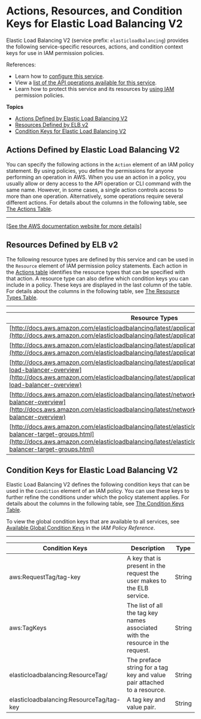 # Actions, Resources, and Condition Keys for Elastic Load Balancing V2<a name="list_elasticloadbalancingv2"></a>

Elastic Load Balancing V2 \(service prefix: `elasticloadbalancing`\) provides the following service\-specific resources, actions, and condition context keys for use in IAM permission policies\.

References:
+ Learn how to [configure this service](http://docs.aws.amazon.com/elasticloadbalancing/latest/userguide/)\.
+ View a [list of the API operations available for this service](http://docs.aws.amazon.com/elasticloadbalancing/latest/APIReference/)\.
+ Learn how to protect this service and its resources by [using IAM](http://docs.aws.amazon.com/elasticloadbalancing/latest/userguide/load-balancer-authentication-access-control.html) permission policies\.

**Topics**
+ [Actions Defined by Elastic Load Balancing V2](#elasticloadbalancingv2-actions-as-permissions)
+ [Resources Defined by ELB v2](#elasticloadbalancingv2-resources-for-iam-policies)
+ [Condition Keys for Elastic Load Balancing V2](#elasticloadbalancingv2-policy-keys)

## Actions Defined by Elastic Load Balancing V2<a name="elasticloadbalancingv2-actions-as-permissions"></a>

You can specify the following actions in the `Action` element of an IAM policy statement\. By using policies, you define the permissions for anyone performing an operation in AWS\. When you use an action in a policy, you usually allow or deny access to the API operation or CLI command with the same name\. However, in some cases, a single action controls access to more than one operation\. Alternatively, some operations require several different actions\. For details about the columns in the following table, see [The Actions Table](reference_policies_actions-resources-contextkeys.md#actions_table)\.


****  
[\[See the AWS documentation website for more details\]](http://docs.aws.amazon.com/IAM/latest/UserGuide/list_elasticloadbalancingv2.html)

## Resources Defined by ELB v2<a name="elasticloadbalancingv2-resources-for-iam-policies"></a>

The following resource types are defined by this service and can be used in the `Resource` element of IAM permission policy statements\. Each action in the [Actions table](#elasticloadbalancingv2-actions-as-permissions) identifies the resource types that can be specified with that action\. A resource type can also define which condition keys you can include in a policy\. These keys are displayed in the last column of the table\. For details about the columns in the following table, see [The Resource Types Table](reference_policies_actions-resources-contextkeys.md#resources_table)\.


****  

| Resource Types | ARN | Condition Keys | 
| --- | --- | --- | 
| [http://docs.aws.amazon.com/elasticloadbalancing/latest/application/load-balancer-listeners.html](http://docs.aws.amazon.com/elasticloadbalancing/latest/application/load-balancer-listeners.html) | arn:$\{Partition\}:elasticloadbalancing:$\{Region\}:$\{Account\}:listener/$\{LoadBalancerName\}/$\{LoadBalancerId\}/$\{ListenerId\} |  | 
| [http://docs.aws.amazon.com/elasticloadbalancing/latest/application/listener-update-rules.html](http://docs.aws.amazon.com/elasticloadbalancing/latest/application/listener-update-rules.html) | arn:$\{Partition\}:elasticloadbalancing:$\{Region\}:$\{Account\}:listener\-rule/app/$\{LoadBalancerName\}/$\{LoadBalancerId\}/$\{ListenerId\}/$\{ListenerRuleId\} |  | 
| [http://docs.aws.amazon.com/elasticloadbalancing/latest/application/introduction.html#application-load-balancer-overview](http://docs.aws.amazon.com/elasticloadbalancing/latest/application/introduction.html#application-load-balancer-overview) | arn:$\{Partition\}:elasticloadbalancing:$\{Region\}:$\{Account\}:loadbalancer/app/$\{LoadBalancerName\}/$\{LoadBalancerId\} | [aws:RequestTag/tag\-key](#elasticloadbalancingv2-aws_RequestTag_tag-key) [aws:TagKeys](#elasticloadbalancingv2-aws_TagKeys) [elasticloadbalancing:ResourceTag/tag\-key](#elasticloadbalancingv2-elasticloadbalancing_ResourceTag_tag-key)  | 
| [http://docs.aws.amazon.com/elasticloadbalancing/latest/network/introduction.html#network-load-balancer-overview](http://docs.aws.amazon.com/elasticloadbalancing/latest/network/introduction.html#network-load-balancer-overview) | arn:$\{Partition\}:elasticloadbalancing:$\{Region\}:$\{Account\}:loadbalancer/net/$\{LoadBalancerName\}/$\{LoadBalancerId\} | [aws:RequestTag/tag\-key](#elasticloadbalancingv2-aws_RequestTag_tag-key) [aws:TagKeys](#elasticloadbalancingv2-aws_TagKeys) [elasticloadbalancing:ResourceTag/tag\-key](#elasticloadbalancingv2-elasticloadbalancing_ResourceTag_tag-key)  | 
| [http://docs.aws.amazon.com/elasticloadbalancing/latest/elasticloadbalancing/latest/application/load-balancer-target-groups.html](http://docs.aws.amazon.com/elasticloadbalancing/latest/elasticloadbalancing/latest/application/load-balancer-target-groups.html) | arn:$\{Partition\}:elasticloadbalancing:$\{Region\}:$\{Account\}:targetgroup/$\{TargetGroupName\}/$\{TargetGroupId\} | [aws:RequestTag/tag\-key](#elasticloadbalancingv2-aws_RequestTag_tag-key) [aws:TagKeys](#elasticloadbalancingv2-aws_TagKeys) [elasticloadbalancing:ResourceTag/tag\-key](#elasticloadbalancingv2-elasticloadbalancing_ResourceTag_tag-key)  | 

## Condition Keys for Elastic Load Balancing V2<a name="elasticloadbalancingv2-policy-keys"></a>

Elastic Load Balancing V2 defines the following condition keys that can be used in the `Condition` element of an IAM policy\. You can use these keys to further refine the conditions under which the policy statement applies\. For details about the columns in the following table, see [The Condition Keys Table](reference_policies_actions-resources-contextkeys.md#context_keys_table)\.

To view the global condition keys that are available to all services, see [Available Global Condition Keys](http://docs.aws.amazon.com/IAM/latest/UserGuide/reference_policies_condition-keys.html#AvailableKeys) in the *IAM Policy Reference*\.


****  

| Condition Keys | Description | Type | 
| --- | --- | --- | 
| aws:RequestTag/tag\-key | A key that is present in the request the user makes to the ELB service\. | String | 
| aws:TagKeys | The list of all the tag key names associated with the resource in the request\. | String | 
| elasticloadbalancing:ResourceTag/ | The preface string for a tag key and value pair attached to a resource\. | String | 
| elasticloadbalancing:ResourceTag/tag\-key | A tag key and value pair\. | String | 